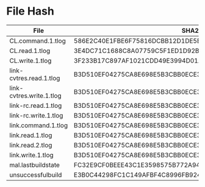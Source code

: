 
# File Hash

| File                | SHA256 Hash                                                           |
|---------------------|-----------------------------------------------------------------------|
|    	CL.command.1.tlog	    |    	586E2C40E1FBE6F75816DCBB12D1DE5E2EA3B787EF914BC6A1032660D5F658DB	   | 
|    	CL.read.1.tlog	    |    	3E4DC71C1688C8A07759C5F1ED1D92BC106484203B2AFA0B4485ACDAB52A8AB3	   | 
|    	CL.write.1.tlog	    |    	3F233B17C897AF1021CDD49E3994D01AEFE8EE01E05832B06978F1A4C04BC381	   | 
|    	link-cvtres.read.1.tlog	    |    	B3D510EF04275CA8E698E5B3CBB0ECE3949EF9252F0CDC839E9EE347409A2209	   | 
|    	link-cvtres.write.1.tlog	    |    	B3D510EF04275CA8E698E5B3CBB0ECE3949EF9252F0CDC839E9EE347409A2209	   | 
|    	link-rc.read.1.tlog	    |    	B3D510EF04275CA8E698E5B3CBB0ECE3949EF9252F0CDC839E9EE347409A2209	   | 
|    	link-rc.write.1.tlog	    |    	B3D510EF04275CA8E698E5B3CBB0ECE3949EF9252F0CDC839E9EE347409A2209	   | 
|    	link.command.1.tlog	    |    	B3D510EF04275CA8E698E5B3CBB0ECE3949EF9252F0CDC839E9EE347409A2209	   | 
|    	link.read.1.tlog	    |    	B3D510EF04275CA8E698E5B3CBB0ECE3949EF9252F0CDC839E9EE347409A2209	   | 
|    	link.read.2.tlog	    |    	B3D510EF04275CA8E698E5B3CBB0ECE3949EF9252F0CDC839E9EE347409A2209	   | 
|    	link.write.1.tlog	    |    	B3D510EF04275CA8E698E5B3CBB0ECE3949EF9252F0CDC839E9EE347409A2209	   | 
|    	mal.lastbuildstate	    |    	FC32E9CF0BEEE43C1E3598575B772A94F01D309437B5F00B7439F8BB5DCD1CAC	   | 
|    	unsuccessfulbuild	    |    	E3B0C44298FC1C149AFBF4C8996FB92427AE41E4649B934CA495991B7852B855	   | 
